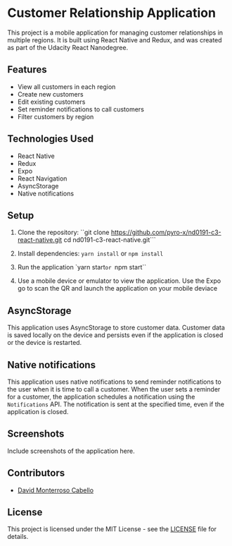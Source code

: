 # Customer Relationship Application

This project is a mobile application for managing customer relationships in multiple regions. It is built using React Native and Redux, and was created as part of the Udacity React Nanodegree.

## Features

- View all customers in each region
- Create new customers
- Edit existing customers
- Set reminder notifications to call customers
- Filter customers by region

## Technologies Used

- React Native
- Redux
- Expo
- React Navigation
- AsyncStorage
- Native notifications

## Setup

1. Clone the repository:
``git clone https://github.com/pyro-x/nd0191-c3-react-native.git
cd nd0191-c3-react-native.git```

2. Install dependencies:
``yarn install``
or
``npm install``

3. Run the application
`yarn start``
or 
``npm start``

4. Use a mobile device or emulator to view the application.
Use the Expo go to scan the QR and launch the application on your mobile deviace


## AsyncStorage

This application uses AsyncStorage to store customer data. Customer data is saved locally on the device and persists even if the application is closed or the device is restarted.

## Native notifications

This application uses native notifications to send reminder notifications to the user when it is time to call a customer. When the user sets a reminder for a customer, the application schedules a notification using the `Notifications` API. The notification is sent at the specified time, even if the application is closed.

## Screenshots

Include screenshots of the application here.

## Contributors

- [David Monterroso Cabello](https://github.com/pyro-x)

## License

This project is licensed under the MIT License - see the [LICENSE](LICENSE) file for details.

